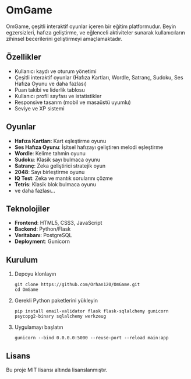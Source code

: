 # OmGame

OmGame, çeşitli interaktif oyunlar içeren bir eğitim platformudur. Beyin egzersizleri, hafıza geliştirme, ve eğlenceli aktiviteler sunarak kullanıcıların zihinsel becerilerini geliştirmeyi amaçlamaktadır.

## Özellikler

- Kullanıcı kaydı ve oturum yönetimi
- Çeşitli interaktif oyunlar (Hafıza Kartları, Wordle, Satranç, Sudoku, Ses Hafıza Oyunu ve daha fazlası)
- Puan takibi ve liderlik tablosu
- Kullanıcı profil sayfası ve istatistikler
- Responsive tasarım (mobil ve masaüstü uyumlu)
- Seviye ve XP sistemi

## Oyunlar

- **Hafıza Kartları**: Kart eşleştirme oyunu
- **Ses Hafıza Oyunu**: İşitsel hafızayı geliştiren melodi eşleştirme
- **Wordle**: Kelime tahmin oyunu
- **Sudoku**: Klasik sayı bulmaca oyunu
- **Satranç**: Zeka geliştirici stratejik oyun
- **2048**: Sayı birleştirme oyunu
- **IQ Test**: Zeka ve mantık sorularını çözme
- **Tetris**: Klasik blok bulmaca oyunu
- ve daha fazlası...

## Teknolojiler

- **Frontend**: HTML5, CSS3, JavaScript
- **Backend**: Python/Flask
- **Veritabanı**: PostgreSQL
- **Deployment**: Gunicorn

## Kurulum

1. Depoyu klonlayın
   ```
   git clone https://github.com/Orhan120/OmGame.git
   cd OmGame
   ```

2. Gerekli Python paketlerini yükleyin
   ```
   pip install email-validator flask flask-sqlalchemy gunicorn psycopg2-binary sqlalchemy werkzeug
   ```

3. Uygulamayı başlatın
   ```
   gunicorn --bind 0.0.0.0:5000 --reuse-port --reload main:app
   ```

## Lisans

Bu proje MIT lisansı altında lisanslanmıştır.
